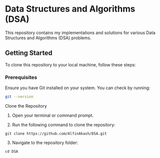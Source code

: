 # Data Structures and Algorithms (DSA)

This repository contains my implementations and solutions for various Data Structures and Algorithms (DSA) problems.

## Getting Started

To clone this repository to your local machine, follow these steps:

### Prerequisites

Ensure you have Git installed on your system. You can check by running:

```bash
git --version
```
Clone the Repository

1. Open your terminal or command prompt.


2. Run the following command to clone the repository:


```
git clone https://github.com/AlfinAkash/DSA.git
```
3. Navigate to the repository folder:


```
cd DSA
```

<!-- meet.google.com/sau-much-zez -->
